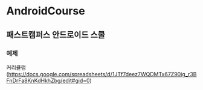 # AndroidCourse

## 패스트캠퍼스 안드로이드 스쿨 

### 예제


커리큘럼(https://docs.google.com/spreadsheets/d/1JTf7deez7WQDMTx67Z90ig_r3BFnDrFa8KnKdHkhZbg/edit#gid=0)


